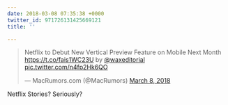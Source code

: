 ```yaml
---
date: 2018-03-08 07:35:38 +0000
twitter_id: 971726131425669121
title: ''

---
```

<blockquote class="twitter-tweet"><p lang="en" dir="ltr">Netflix to Debut New Vertical Preview Feature on Mobile Next Month <a href="https://t.co/fais1WC23U">https://t.co/fais1WC23U</a> by <a href="https://twitter.com/waxeditorial?ref_src=twsrc%5Etfw">@waxeditorial</a> <a href="https://t.co/n4fp2Hk6QO">pic.twitter.com/n4fp2Hk6QO</a></p>&mdash; MacRumors.com (@MacRumors) <a href="https://twitter.com/MacRumors/status/971724214527905793?ref_src=twsrc%5Etfw">March 8, 2018</a></blockquote>
<script async src="https://platform.twitter.com/widgets.js" charset="utf-8"></script>

Netflix Stories? Seriously?
